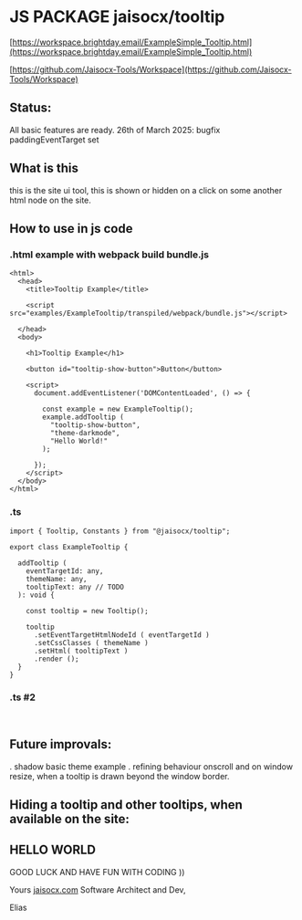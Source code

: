 # JS PACKAGE jaisocx/tooltip

[https://workspace.brightday.email/ExampleSimple_Tooltip.html](https://workspace.brightday.email/ExampleSimple_Tooltip.html)


[https://github.com/Jaisocx-Tools/Workspace](https://github.com/Jaisocx-Tools/Workspace)

## Status:
All basic features are ready.
26th of March 2025: bugfix paddingEventTarget set


## What is this
this is the site ui tool, this is shown or hidden on a click on some another html node on the site.



## How to use in js code

### .html example with webpack build bundle.js
```
<html>
  <head>
    <title>Tooltip Example</title>

    <script src="examples/ExampleTooltip/transpiled/webpack/bundle.js"></script>

  </head>
  <body>

    <h1>Tooltip Example</h1>

    <button id="tooltip-show-button">Button</button>

    <script>
      document.addEventListener('DOMContentLoaded', () => {

        const example = new ExampleTooltip();
        example.addTooltip (
          "tooltip-show-button",
          "theme-darkmode",
          "Hello World!"
        );

      });
    </script>
  </body>
</html>

```

### .ts
```
import { Tooltip, Constants } from "@jaisocx/tooltip";

export class ExampleTooltip {

  addTooltip (
    eventTargetId: any,
    themeName: any,
    tooltipText: any // TODO
  ): void {

    const tooltip = new Tooltip();

    tooltip
      .setEventTargetHtmlNodeId ( eventTargetId )
      .setCssClasses ( themeName )
      .setHtml( tooltipText )
      .render ();
  }
}

```

### .ts #2
```


```


## Future improvals:
. shadow basic theme example
. refining behaviour onscroll and on window resize, when a tooltip is drawn beyond the window border.  


## Hiding a tooltip and other tooltips, when available on the site:







## HELLO WORLD

GOOD LUCK AND HAVE FUN WITH CODING ))


Yours [jaisocx.com](https://jaisocx.com/) Software Architect and Dev,

Elias






